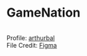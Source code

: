 # GameNation

<img src=''>

Profile: <a href='https://www.figma.com/@arthurbal'>arthurbal</a>
<br>
File Credit: <a href='https://www.figma.com/community/file/1358375112365428664/game-landing'>Figma</a>
